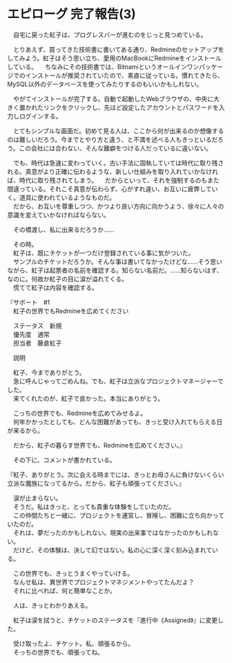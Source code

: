 # エピローグ 完了報告(3)
　自宅に戻った紅子は、プログレスバーが進むのをじっと見つめている。

　とりあえず、買ってきた技術書に書いてある通り、Redmineのセットアップをしてみよう。紅子はそう思い立ち、愛用のMacBookにRedmineをインストールしている。
　ちなみにその技術書では、Bitnamiというオールインワンパッケージでのインストールが推奨されていたので、素直に従っている。慣れてきたら、MySQL以外のデータベースを使ってみたりするのもいいかもしれない。

　やがてインストールが完了する。自動で起動したWebブラウザの、中央に大きく置かれたリンクをクリックし、先ほど設定したアカウントとパスワードを入力しログインする。

　とてもシンプルな画面だ。初めて見る人は、ここから何が出来るのか想像するのは難しいだろう。今までとやり方と違う、と不満を述べる人もきっといるだろう。この会社には合わない、そんな難癖をつける人だっているに違いない。

　でも、時代は急速に変わっていく。古い手法に固執していては時代に取り残される。真意がより正確に伝わるような、新しい仕組みを取り入れていかなければ、時代に取り残されてしまう。
　だからといって、それを強制するのもまた間違っている。それこそ真意が伝わらず、心がすれ違い、お互いに疲弊していく。道具に使われているようなものだ。  
　だから、お互いを尊重しつつ、かつより良い方向に向かうよう、徐々に人々の意識を変えていかなければならない。

　その橋渡し、私に出来るだろうか……

　その時。  
　紅子は、既にチケットが一つだけ登録されている事に気がついた。  
　サンプルのチケットだろうか。そんな事は書いてなかったけどな……そう思いながら、紅子は起票者の名前を確認する。知らない名前だ。……知らないはず、なのに。何故か紅子の目に涙が溢れてくる。  
　慌てて紅子は内容を確認する。

『サポート　#1  
　紅子の世界でもRedmineを広めてください  

　ステータス　新規  
　優先度　通常  
　担当者　藤倉紅子  

　説明

　紅子、今までありがとう。  
　急に呼んじゃってごめんね。でも、紅子は立派なプロジェクトマネージャーでした。  
　来てくれたのが、紅子で良かった。本当にありがとう。

　こっちの世界でも、Redmineを広めてみせるよ。  
　何年かかったとしても、どんな困難があっても、きっと受け入れてもらえる日が来るから。

　だから、紅子の暮らす世界でも、Redmineを広めてください。』

　その下に、コメントが書かれている。

『紅子、ありがとう。次に会える時までには、きっとお母さんに負けないくらい立派な魔族になってるから。だから、紅子も頑張ってください。』

　涙が止まらない。  
　そうだ。私はきっと、とっても貴重な体験をしていたのだ。  
　この仲間たちと一緒に、プロジェクトを運営し、冒険し、困難に立ち向かっていたのだ。  
　それは、夢だったのかもしれない。現実の出来事ではなかったのかもしれない。  
　だけど、その体験は、決して幻ではない。私の心に深く深く刻み込まれている。

　この世界でも、きっとうまくやっていける。  
　なんせ私は、異世界でプロジェクトマネジメントやってたんだよ？  
　それに比べれば、何と簡単なことか。

　人は、きっとわかりあえる。

　紅子は涙を拭うと、チケットのステータスを『進行中《Assigned》』に変更した。

　受け取ったよ、チケット。私、頑張るから。  
　そっちの世界でも、頑張ってね。
